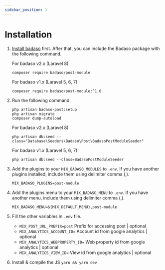 ```yaml
---
sidebar_position: 1
---
```


# Installation

1. [Install badaso](https://badaso-docs.uatech.co.id/getting-started/installation) first. After that, you can include the Badaso package with the following command.

    For badaso v2.x (Laravel 8)
    ```
    composer require badaso/post-module
    ```

    For badaso v1.x (Laravel 5, 6, 7)
    ```
    composer require badaso/post-module:^1.0
    ```

1. Run the following command.

    ```
    php artisan badaso-post:setup
    php artisan migrate
    composer dump-autoload
    ```

    For badaso v2.x (Laravel 8)
    ```
    php artisan db:seed --class="Database\Seeders\Badaso\Post\BadasoPostModuleSeeder"
    ```

    For badaso v1.x (Laravel 5, 6, 7)
    ```
    php artisan db:seed --class=BadasoPostModuleSeeder
    ```

1. Add the plugins to your `MIX_BADASO_MODULES` to `.env`. If you have another plugins installed, include them using delimiter comma (,).

    ```
    MIX_BADASO_PLUGINS=post-module
    ```

1. Add the plugins menu to your `MIX_BADASO_MENU` to `.env`. If you have another menu, include them using delimiter comma (,).

    ```
    MIX_BADASO_MENU=${MIX_DEFAULT_MENU},post-module
    ```

1. Fill the other variables in `.env` file.
    - `MIX_POST_URL_PREFIX=post`
      Prefix for accessing post | optional
    - `MIX_ANALYTICS_ACCOUNT_ID=`
      Account id from google analytics | optional
    - `MIX_ANALYTICS_WEBPROPERTY_ID=`
      Web property id from google analytics | optional
    - `MIX_ANALYTICS_VIEW_ID=`
      View id from google analytics | optional
      
1. Install & compile the JS 
    `yarn && yarn dev`
